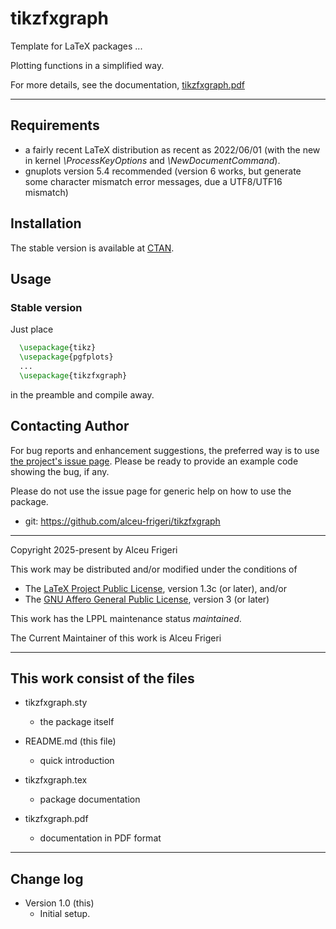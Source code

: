 tikzfxgraph
==========

Template for LaTeX packages ...

Plotting functions in a simplified way.

For more details,  see the documentation,
[tikzfxgraph.pdf](http://mirrors.ctan.org/graphics/pgf/contrib/tikzfxgraph/doc/tikzfxgraph.pdf)
	
--------------

## Requirements
* a fairly recent LaTeX distribution as recent as 2022/06/01
(with the new in kernel *\ProcessKeyOptions* and *\NewDocumentCommand*).
* gnuplots version 5.4 recommended (version 6 works, but generate some character mismatch error messages, due a UTF8/UTF16 mismatch) 

## Installation
The stable version is available at [CTAN](https://ctan.org/pkg/tikzfxgraph).

## Usage
### Stable version
Just place
```latex
  \usepackage{tikz}
  \usepackage{pgfplots}
  ...
  \usepackage{tikzfxgraph}
```

in the preamble and compile away.

## Contacting Author

For bug reports and enhancement suggestions, the preferred way is to use
[the project's issue page](https://github.com/alceu-frigeri/tikzfxgraph/issues).
Please be ready to provide an example code showing the bug, if any.

Please do not use the issue page for generic help on how to use the package.

* git: https://github.com/alceu-frigeri/tikzfxgraph

-------------
Copyright 2025-present by Alceu Frigeri

 This work may be distributed and/or modified under the
 conditions of

 * The [LaTeX Project Public License](http://www.latex-project.org/lppl.txt), version 1.3c (or later), and/or
 * The [GNU Affero General Public License](https://www.gnu.org/licenses/agpl-3.0.html), version 3 (or later)

This work has the LPPL maintenance status *maintained*.

The Current Maintainer of this work is Alceu Frigeri

-------------
## This work consist of the files

* tikzfxgraph.sty
    - the package itself

* README.md  (this file)
    - quick introduction

* tikzfxgraph.tex
    - package documentation
* tikzfxgraph.pdf
    - documentation in PDF format
    
-------------

## Change log

* Version 1.0 (this)
    - Initial setup.
